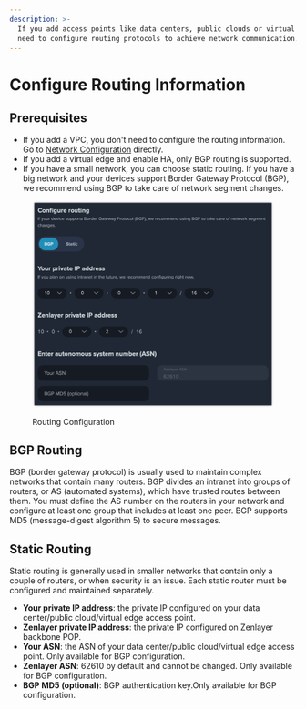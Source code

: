 ```yaml
---
description: >-
  If you add access points like data centers, public clouds or virtual edge, you
  need to configure routing protocols to achieve network communication.
---
```


# Configure Routing Information

## Prerequisites

* If you add a VPC, you don't need to configure the routing information. Go to [Network Configuration](configure-network-information.md) directly.
* If you add a virtual edge and enable HA, only BGP routing is supported.
* If you have a small network, you can choose static routing. If you have a big network and your devices support Border Gateway Protocol (BGP), we recommend using BGP to take care of network segment changes.

<figure><img src="../../../.gitbook/assets/image (11).png" alt=""><figcaption><p>Routing Configuration</p></figcaption></figure>

## BGP Routing

BGP (border gateway protocol) is usually used to maintain complex networks that contain many routers. BGP divides an intranet into groups of routers, or AS (automated systems), which have trusted routes between them. You must define the AS number on the routers in your network and configure at least one group that includes at least one peer. BGP supports MD5 (message-digest algorithm 5) to secure messages.

## Static Routing

Static routing is generally used in smaller networks that contain only a couple of routers, or when security is an issue. Each static router must be configured and maintained separately.



* **Your private IP address**: the private IP configured on your data center/public cloud/virtual edge access point.
* **Zenlayer private IP address**: the private IP configured on Zenlayer backbone POP.
* **Your ASN**: the ASN of your data center/public cloud/virtual edge access point. Only available for BGP configuration.
* **Zenlayer ASN**: 62610 by default and cannot be changed. Only available for BGP configuration.
* **BGP MD5 (optional)**: BGP authentication key.Only available for BGP configuration.

